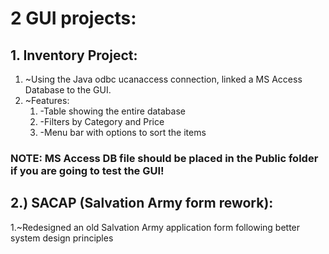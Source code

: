 # 2 GUI projects:
## 1. Inventory Project:
   1. ~Using the Java odbc ucanaccess connection, linked a MS Access Database to the GUI.
   1. ~Features: 
      1. -Table showing the entire database
      2. -Filters by Category and Price
      3. -Menu bar with options to sort the items

###   NOTE: MS Access DB file should be placed in the Public folder if you are going to test the GUI! 
  
## 2.) SACAP (Salvation Army form rework):
   1.~Redesigned an old Salvation Army application form following better system design principles
